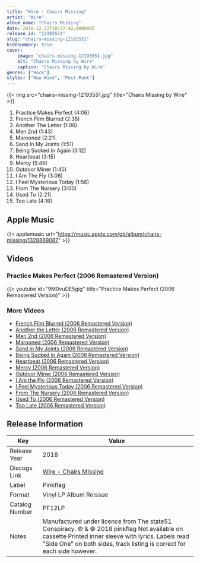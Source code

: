 ```yaml
---
title: "Wire - Chairs Missing"
artist: "Wire"
album_name: "Chairs Missing"
date: 2018-12-22T10:27:42.000000Z
release_id: "12193551"
slug: "chairs-missing-12193551"
hideSummary: true
cover:
    image: "chairs-missing-12193551.jpg"
    alt: "Chairs Missing by Wire"
    caption: "Chairs Missing by Wire"
genres: ["Rock"]
styles: ["New Wave", "Post-Punk"]
---
```


{{< img src="chairs-missing-12193551.jpg" title="Chairs Missing by Wire" >}}

<!-- section break -->

1. Practice Makes Perfect (4:06)
2. French Film Blurred (2:35)
3. Another The Letter (1:06)
4. Men 2nd (1:43)
5. Marooned (2:21)
6. Sand In My Joints (1:51)
7. Being Sucked In Again (3:12)
8. Heartbeat (3:15)
9. Mercy (5:46)
10. Outdoor Miner (1:45)
11. I Am The Fly (3:06)
12. I Feel Mysterious Today (1:56)
13. From The Nursery (3:00)
14. Used To (2:21)
15. Too Late (4:16)

<!-- section break -->




## Apple Music
{{< applemusic url="https://music.apple.com/gb/album/chairs-missing/1328869087" >}}





## Videos
### Practice Makes Perfect (2006 Remastered Version)
{{< youtube id="9M0vuDE5gig" title="Practice Makes Perfect (2006 Remastered Version)" >}}<br>

### More Videos

- [French Film Blurred (2006 Remastered Version)](https://www.youtube.com/watch?v=ci1OZ1mWKMg)
- [Another the Letter (2006 Remastered Version)](https://www.youtube.com/watch?v=LSxp1QaUUaE)
- [Men 2nd (2006 Remastered Version)](https://www.youtube.com/watch?v=K9b6YIzRlwc)
- [Marooned (2006 Remastered Version)](https://www.youtube.com/watch?v=a7B7PPB23hc)
- [Sand in My Joints (2006 Remastered Version)](https://www.youtube.com/watch?v=0NvDSUCZj-c)
- [Being Sucked in Again (2006 Remastered Version)](https://www.youtube.com/watch?v=uF7cx8VpXEo)
- [Heartbeat (2006 Remastered Version)](https://www.youtube.com/watch?v=ggwm4aXRIQ8)
- [Mercy (2006 Remastered Version)](https://www.youtube.com/watch?v=MtIXBSs-REs)
- [Outdoor Miner (2006 Remastered Version)](https://www.youtube.com/watch?v=uO0nmjkMpw0)
- [I Am the Fly (2006 Remastered Version)](https://www.youtube.com/watch?v=svcAqVL2l28)
- [I Feel Mysterious Today (2006 Remastered Version)](https://www.youtube.com/watch?v=yhZU1UcrwR8)
- [From The Nursery (2006 Remastered Version)](https://www.youtube.com/watch?v=CDQ9_avp5ZY)
- [Used To (2006 Remastered Version)](https://www.youtube.com/watch?v=kFv1fNud0cY)
- [Too Late (2006 Remastered Version)](https://www.youtube.com/watch?v=ZiKagKI-_OI)


## Release Information
|  Key           | Value                                                |
| ---------------| ---------------------------------------------------- |
| Release Year   | 2018                                   |
| Discogs Link   | [Wire - Chairs Missing](https://www.discogs.com/release/12193551-Wire-Chairs-Missing) |
| Label          | Pinkflag |
| Format         | Vinyl LP Album Reissue |
| Catalog Number | PF12LP |
| Notes | Manufactured under licence from The state51 Conspiracy.  ℗ & © 2018 pinkflag  Not available on cassette  Printed inner sleeve with lyrics.  Labels read "Side One" on both sides, track listing is correct for each side however. |